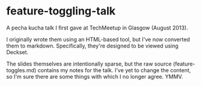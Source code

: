 feature-toggling-talk
=====================

A pecha kucha talk I first gave at TechMeetup in Glasgow (August 2013).

I originally wrote them using an HTML-based tool, but I've now converted them to
markdown. Specifically, they're designed to be viewed using Deckset.

The slides themselves are intentionally sparse, but the raw source (feature-toggles.md) contains my notes for the talk. I've yet to change the content, so I'm sure
there are some things with which I no longer agree. YMMV.
